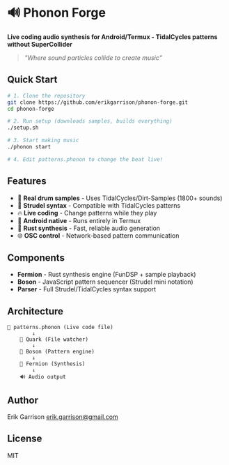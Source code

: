 # 🔊 Phonon Forge

**Live coding audio synthesis for Android/Termux - TidalCycles patterns without SuperCollider**

> *"Where sound particles collide to create music"*

## Quick Start

```bash
# 1. Clone the repository
git clone https://github.com/erikgarrison/phonon-forge.git
cd phonon-forge

# 2. Run setup (downloads samples, builds everything)
./setup.sh

# 3. Start making music
./phonon start

# 4. Edit patterns.phonon to change the beat live!
```

## Features

- 🎵 **Real drum samples** - Uses TidalCycles/Dirt-Samples (1800+ sounds)
- 🎼 **Strudel syntax** - Compatible with TidalCycles patterns
- 🔥 **Live coding** - Change patterns while they play
- 📱 **Android native** - Runs entirely in Termux
- 🦀 **Rust synthesis** - Fast, reliable audio generation
- 🌐 **OSC control** - Network-based pattern communication

## Components

- **Fermion** - Rust synthesis engine (FunDSP + sample playback)
- **Boson** - JavaScript pattern sequencer (Strudel mini notation)
- **Parser** - Full Strudel/TidalCycles syntax support

## Architecture

```
📝 patterns.phonon (Live code file)
        ↓
    🔄 Quark (File watcher)
        ↓
    🎼 Boson (Pattern engine)
        ↓
    🎵 Fermion (Synthesis)
        ↓
    🔊 Audio output
```

## Author

Erik Garrison <erik.garrison@gmail.com>

## License

MIT